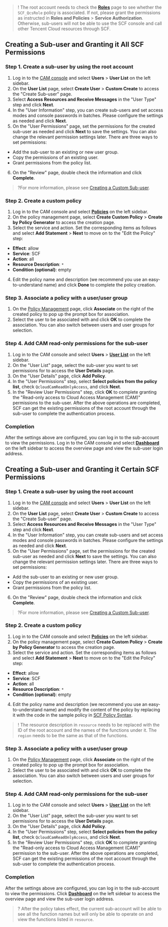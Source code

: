 
>! The root account needs to check the **[Roles](https://console.cloud.tencent.com/cam/role)** page to see whether the `SCF_QcsRole` policy is associated. If not, please grant the permissions as instructed in **Roles and Policies** > **Service Authorization**. Otherwise, sub-users will not be able to use the SCF console and call other Tencent Cloud resources through SCF.

## Creating a Sub-user and Granting it All SCF Permissions

### Step 1. Create a sub-user by using the root account
1. Log in to the [CAM console](https://console.cloud.tencent.com/cam/overview) and select **Users** > **User List** on the left sidebar.
2. On the **User List** page, select **Create User** > **Custom Create** to access the "Create Sub-user" page.
3. Select **Access Resources and Receive Messages** in the "User Type" step and click **Next**.
4. In the "User Information" step, you can create sub-users and set access modes and console passwords in batches. Please configure the settings as needed and click **Next**.
5. On the "User Permissions" page, set the permissions for the created sub-user as needed and click **Next** to save the settings. You can also change the relevant permission settings later. There are three ways to set permissions:
 - Add the sub-user to an existing or new user group.
 - Copy the permissions of an existing user.
 - Grant permissions from the policy list.
6. On the "Review" page, double check the information and click **Complete**.

>?For more information, please see [Creating a Custom Sub-user](https://intl.cloud.tencent.com/document/product/598/13674).

### Step 2. Create a custom policy
1. Log in to the CAM console and select **[Policies](https://console.cloud.tencent.com/cam/policy)** on the left sidebar.
2. On the policy management page, select **Create Custom Policy** > **Create by Policy Generator** to access the creation page.
3. Select the service and action.
   Set the corresponding items as follows and select **Add Statement** > **Next** to move on to the "Edit the Policy" step:
 - **Effect**: allow
 - **Service**: SCF
 - **Action**: all
 - **Resource Description**: `*`
 - **Condition (optional)**: empty
4. Edit the policy name and description (we recommend you use an easy-to-understand name) and click **Done** to complete the policy creation.

### Step 3. Associate a policy with a user/user group
1. On the [Policy Management](https://console.cloud.tencent.com/cam/policy) page, click **Associate** on the right of the created policy to pop up the prompt box for association.
2. Select the user to be associated with and click **OK** to complete the association. You can also switch between users and user groups for selection.

### Step 4. Add CAM read-only permissions for the sub-user
1. Log in to the CAM console and select **Users** > **[User List](https://console.cloud.tencent.com/cam)** on the left sidebar.
2. On the "User List" page, select the sub-user you want to set permissions for to access the **User Details** page.
3. On the "User Details" page, click **Add Policy**.
4. In the "User Permissions" step, select **Select policies from the policy list**, check `QcloudCamReadOnlyAccess`, and click **Next**.
5. In the "Review User Permissions" step, click **OK** to complete granting the "Read-only access to Cloud Access Management (CAM)" permissions to the sub-user. After the above operations are completed, SCF can get the existing permissions of the root account through the sub-user to complete the authentication process.

### Completion
After the settings above are configured, you can log in to the sub-account to view the permissions.
Log in to the CAM console and select **[Dashboard](https://console.cloud.tencent.com/cam/overview)** on the left sidebar to access the overview page and view the sub-user login address.

## Creating a Sub-user and Granting it Certain SCF Permissions

### Step 1. Create a sub-user by using the root account
1. Log in to the [CAM console](https://console.cloud.tencent.com/cam/overview) and select **Users** > **User List** on the left sidebar.
2. On the **User List** page, select **Create User** > **Custom Create** to access the "Create Sub-user" page.
3. Select **Access Resources and Receive Messages** in the "User Type" step and click **Next**.
4. In the "User Information" step, you can create sub-users and set access modes and console passwords in batches. Please configure the settings as needed and click **Next**.
5. On the "User Permissions" page, set the permissions for the created sub-user as needed and click **Next** to save the settings. You can also change the relevant permission settings later. There are three ways to set permissions:
 - Add the sub-user to an existing or new user group.
 - Copy the permissions of an existing user.
 - Grant permissions from the policy list.
6. On the "Review" page, double check the information and click **Complete**.

>?For more information, please see [Creating a Custom Sub-user](https://intl.cloud.tencent.com/document/product/598/13674).


### Step 2. Create a custom policy
1. Log in to the CAM console and select **[Policies](https://console.cloud.tencent.com/cam/policy)** on the left sidebar.
2. On the policy management page, select **Create Custom Policy** > **Create by Policy Generator** to access the creation page.
3. Select the service and action.
   Set the corresponding items as follows and select **Add Statement** > **Next** to move on to the "Edit the Policy" step:
 - **Effect**: allow
 - **Service**: SCF
 - **Action**: all
 - **Resource Description**: `*`
 - **Condition (optional)**: empty
4. Edit the policy name and description (we recommend you use an easy-to-understand name) and modify the content of the policy by replacing it with the code in the sample policy in [SCF Policy Syntax](https://intl.cloud.tencent.com/document/product/583/38177).

>! The resource description in `resource` needs to be replaced with the ID of the root account and the names of the functions under it. The `region` needs to be the same as that of the functions.

### Step 3. Associate a policy with a user/user group
1. On the [Policy Management](https://console.cloud.tencent.com/cam/policy) page, click **Associate** on the right of the created policy to pop up the prompt box for association.
2. Select the user to be associated with and click **OK** to complete the association. You can also switch between users and user groups for selection.

### Step 4. Add CAM read-only permissions for the sub-user
1. Log in to the CAM console and select **Users** > **[User List](https://console.cloud.tencent.com/cam)** on the left sidebar.
2. On the "User List" page, select the sub-user you want to set permissions for to access the **User Details** page.
3. On the "User Details" page, click **Add Policy**.
4. In the "User Permissions" step, select **Select policies from the policy list**, check `QcloudCamReadOnlyAccess`, and click **Next**.
5. In the "Review User Permissions" step, click **OK** to complete granting the "Read-only access to Cloud Access Management (CAM)" permission to the sub-user. After the above operations are completed, SCF can get the existing permissions of the root account through the sub-user to complete the authentication process.

### Completion
After the settings above are configured, you can log in to the sub-account to view the permissions. Click **[Dashboard](https://console.cloud.tencent.com/cam/overview)** on the left sidebar to access the overview page and view the sub-user login address.
>? After the policy takes effect, the current sub-account will be able to see all the function names but will only be able to operate on and view the functions listed in `resource`.









